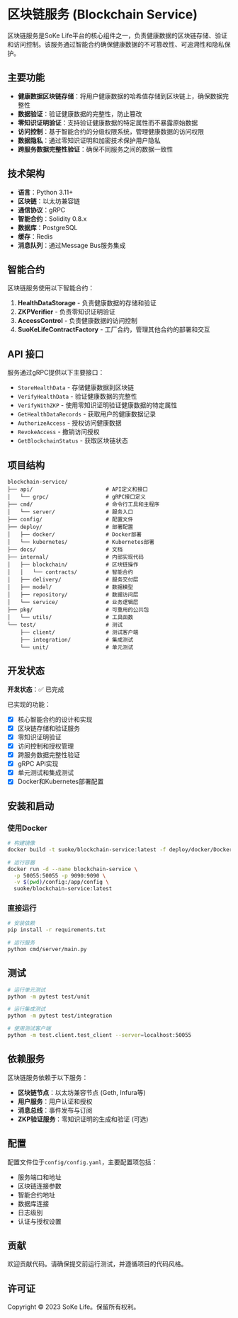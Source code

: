 # 区块链服务 (Blockchain Service)

区块链服务是SoKe Life平台的核心组件之一，负责健康数据的区块链存储、验证和访问控制。该服务通过智能合约确保健康数据的不可篡改性、可追溯性和隐私保护。

## 主要功能

* **健康数据区块链存储**：将用户健康数据的哈希值存储到区块链上，确保数据完整性
* **数据验证**：验证健康数据的完整性，防止篡改
* **零知识证明验证**：支持验证健康数据的特定属性而不暴露原始数据
* **访问控制**：基于智能合约的分级权限系统，管理健康数据的访问权限
* **数据隐私**：通过零知识证明和加密技术保护用户隐私
* **跨服务数据完整性验证**：确保不同服务之间的数据一致性

## 技术架构

* **语言**：Python 3.11+
* **区块链**：以太坊兼容链
* **通信协议**：gRPC
* **智能合约**：Solidity 0.8.x
* **数据库**：PostgreSQL
* **缓存**：Redis
* **消息队列**：通过Message Bus服务集成

## 智能合约

区块链服务使用以下智能合约：

1. **HealthDataStorage** - 负责健康数据的存储和验证
2. **ZKPVerifier** - 负责零知识证明验证
3. **AccessControl** - 负责健康数据的访问控制
4. **SuoKeLifeContractFactory** - 工厂合约，管理其他合约的部署和交互

## API 接口

服务通过gRPC提供以下主要接口：

* `StoreHealthData` - 存储健康数据到区块链
* `VerifyHealthData` - 验证健康数据的完整性
* `VerifyWithZKP` - 使用零知识证明验证健康数据的特定属性
* `GetHealthDataRecords` - 获取用户的健康数据记录
* `AuthorizeAccess` - 授权访问健康数据
* `RevokeAccess` - 撤销访问授权
* `GetBlockchainStatus` - 获取区块链状态

## 项目结构

```
blockchain-service/
├── api/                       # API定义和接口
│   └── grpc/                  # gRPC接口定义
├── cmd/                       # 命令行工具和主程序
│   └── server/                # 服务入口
├── config/                    # 配置文件
├── deploy/                    # 部署配置
│   ├── docker/                # Docker部署
│   └── kubernetes/            # Kubernetes部署
├── docs/                      # 文档
├── internal/                  # 内部实现代码
│   ├── blockchain/            # 区块链操作
│   │   └── contracts/         # 智能合约
│   ├── delivery/              # 服务交付层
│   ├── model/                 # 数据模型
│   ├── repository/            # 数据访问层
│   └── service/               # 业务逻辑层
├── pkg/                       # 可重用的公共包
│   └── utils/                 # 工具函数
└── test/                      # 测试
    ├── client/                # 测试客户端
    ├── integration/           # 集成测试
    └── unit/                  # 单元测试
```

## 开发状态

**开发状态**：✅ 已完成

已实现的功能：
- [x] 核心智能合约的设计和实现
- [x] 区块链存储和验证服务
- [x] 零知识证明验证
- [x] 访问控制和授权管理
- [x] 跨服务数据完整性验证
- [x] gRPC API实现
- [x] 单元测试和集成测试
- [x] Docker和Kubernetes部署配置

## 安装和启动

### 使用Docker

```bash
# 构建镜像
docker build -t suoke/blockchain-service:latest -f deploy/docker/Dockerfile .

# 运行容器
docker run -d --name blockchain-service \
  -p 50055:50055 -p 9090:9090 \
  -v $(pwd)/config:/app/config \
  suoke/blockchain-service:latest
```

### 直接运行

```bash
# 安装依赖
pip install -r requirements.txt

# 运行服务
python cmd/server/main.py
```

## 测试

```bash
# 运行单元测试
python -m pytest test/unit

# 运行集成测试
python -m pytest test/integration

# 使用测试客户端
python -m test.client.test_client --server=localhost:50055
```

## 依赖服务

区块链服务依赖于以下服务：

* **区块链节点**：以太坊兼容节点 (Geth, Infura等)
* **用户服务**：用户认证和授权
* **消息总线**：事件发布与订阅
* **ZKP验证服务**：零知识证明的生成和验证 (可选)

## 配置

配置文件位于`config/config.yaml`，主要配置项包括：

* 服务端口和地址
* 区块链连接参数
* 智能合约地址
* 数据库连接
* 日志级别
* 认证与授权设置

## 贡献

欢迎贡献代码。请确保提交前运行测试，并遵循项目的代码风格。

## 许可证

Copyright © 2023 SoKe Life。保留所有权利。 